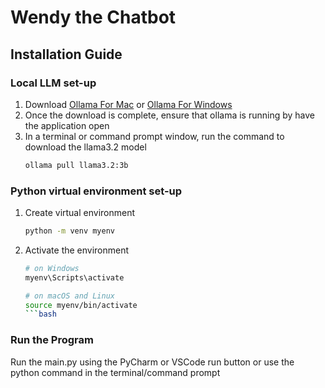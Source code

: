 # Wendy the Chatbot

## Installation Guide
### Local LLM set-up
1. Download [Ollama For Mac](https://ollama.com/download/mac) or [Ollama For Windows](https://ollama.com/download/windows)
2. Once the download is complete, ensure that ollama is running by have the application open
3. In a terminal or command prompt window, run the command to download the llama3.2 model
   ```bash
   ollama pull llama3.2:3b
   ```
### Python virtual environment set-up
1. Create virtual environment
   ```bash
   python -m venv myenv
   ```
2. Activate the environment
   ```bash
   # on Windows
   myenv\Scripts\activate
   ```
   ```bash
   # on macOS and Linux
   source myenv/bin/activate
   ```bash
### Run the Program 
Run the main.py using the PyCharm or VSCode run button or use the python command in the terminal/command prompt
